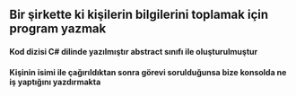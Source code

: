 ## Bir şirkette ki kişilerin bilgilerini toplamak için program yazmak 
#### Kod dizisi C# dilinde yazılmıştır abstract sınıfı ile oluşturulmuştur
#### Kişinin isimi ile çağırıldıktan sonra görevi sorulduğunsa bize konsolda ne iş yaptığını yazdırmakta
